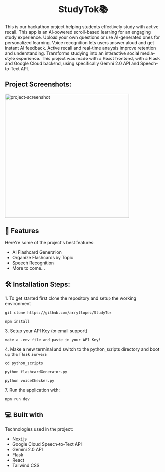 <h1 align="center" id="title">StudyTok📚</h1>

<p id="description">This is our hackathon project helping students effectively study with active recall. This app is an AI-powered scroll-based learning for an engaging study experience. Upload your own questions or use AI-generated ones for personalized learning. Voice recognition lets users answer aloud and get instant AI feedback. Active recall and real-time analysis improve retention and understanding. Transforms studying into an interactive social media-style experience. This project was made with a React frontend, with a Flask and Google Cloud backend, using specifically Gemini 2.0 API and Speech-to-Text API.</p>

<h2>Project Screenshots:</h2>

<img src="https://imgur.com/a/wxbpEgi" alt="project-screenshot" width="400" height="400/">

  
  
<h2>🧐 Features</h2>

Here're some of the project's best features:

*   AI Flashcard Generation
*   Organize Flashcards by Topic
*   Speech Recognition
*   More to come...

<h2>🛠️ Installation Steps:</h2>

<p>1. To get started first clone the repository and setup the working environment</p>

```
git clone https://github.com/arryllopez/StudyTok
```

```
npm install
```

<p>3. Setup your API Key (or email support)</p>

```
make a .env file and paste in your API Key!
```

<p>4. Make a new terminal and switch to the python_scripts directory and boot up the Flask servers</p>

```
cd python_scripts
```

```
python flashcardGenerator.py
```

```
python voiceChecker.py
```

<p>7. Run the application with:</p>

```
npm run dev
```

  
  
<h2>💻 Built with</h2>

Technologies used in the project:

*   Next.js
*   Google Cloud Speech-to-Text API
*   Gemini 2.0 API
*   Flask
*   React
*   Tailwind CSS
